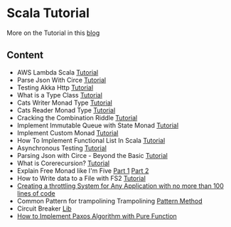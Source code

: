 # Scala Tutorial

More on the Tutorial in this [blog](https://edward-huang.com/)

## Content
- AWS Lambda Scala [Tutorial](https://edward-huang.com/aws/cloud/2019/11/28/how-to-setup-aws-lambda-in-scala-without-any-external-library/)
- Parse Json With Circe [Tutorial](https://edward-huang.com/scala/tech/soft-development/etl/circe/2019/11/28/6-quick-tips-to-parse-json-with-circe/)
- Testing Akka Http [Tutorial](https://edward-huang.com/unit-test/software-development/scala/2019/11/28/akka-http-client-how-to-create-unit-test-for-http-single-request-in-scala/)
- What is a Type Class [Tutorial](https://edward-huang.com/functional-programming/2020/01/02/wtf-is-a-type-class/)
- Cats Writer Monad Type [Tutorial](https://edward-huang.com/scala/cats/programming/functional-programming/2020/01/27/how-to-create-a-logging-operation-in-a-multi-threaded-environment/)
- Cats Reader Monad Type [Tutorial](https://edward-huang.com/functional-programming/scala/cats/monad/tech/2020/01/29/how-to-set-up-your-own-dependency-injection-with-reader/)
- Cracking the Combination Riddle [Tutorial](https://edward-huang.com/functional-programming/programming/scala/algorithm/jobs/2020/02/14/cracking-the-combination-recursive-riddle/)
- Implement Immutable Queue with State Monad [Tutorial](https://edward-huang.com/scala/software-development/programming/2020/03/09/demystify-builder-pattern-in-scala/)
- Implement Custom Monad [Tutorial](https://edward-huang.com/functional-programming/scala/programming/monad/2020/03/16/let-me-teach-you-how-to-implement-monad-with-cats/)
- How To Implement Functional List In Scala [Tutorial](https://edward-huang.com/functional-programming/scala/2020/04/14/how-to-implement-functional-list-in-scala/) 
- Asynchronous Testing [Tutorial](https://edward-huang.com/scala/functional-programming/cats/2020/04/19/how-to-test-code-with-side-effect-in-a-pure-way-in-scala/)
- Parsing Json with Circe - Beyond the Basic [Tutorial](https://edward-huang.com/circe/2020/07/21/parsing-json-with-circe-beyond-the-basics/)
- What is Corerecursion? [Tutorial](https://edward-huang.com/functional-programming/algorithm/programming/scala/2020/08/02/wtf-is-corecursion/)
- Explain Free Monad like I'm Five [Part 1](https://edward-huang.com/functional-programming/scala/programming/monad/2020/09/06/explain-free-monad-like-i-am-five-part-1/) [Part 2](https://edward-huang.com/functional-programming/scala/programming/monad/2020/09/20/explain-free-monad-like-i-am-five-part-2/)
- How to Write data to a File with FS2 [Tutorial](https://edward-huang.com/fs2/functional-programming/programming/scala/2020/10/11/how-to-write-data-to-a-file-with-fs2/)
- [Creating a throttling System for Any Application with no more than 100 lines of code](https://edward-huang.com/fs2/functional-programming/stream-processing/scala/programming/2020/10/11/create-a-throttling-system-for-any-application-with-no-more-than-100-lines-of-code/)
- Common Pattern for trampolining Trampolining [Pattern Method](https://edward-huang.com/functional-programming/programming/scala/optimization/2021/01/17/common-pattern-of-creating-stack-safe-recursion/) 
- Circuit Breaker [Lib]() 
- [How to Implement Paxos Algorithm with Pure Function]()
